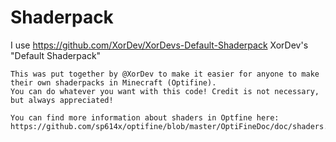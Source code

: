 # Shaderpack
I use https://github.com/XorDev/XorDevs-Default-Shaderpack
    XorDev's "Default Shaderpack"

    This was put together by @XorDev to make it easier for anyone to make their own shaderpacks in Minecraft (Optifine).
    You can do whatever you want with this code! Credit is not necessary, but always appreciated!

    You can find more information about shaders in Optfine here:
    https://github.com/sp614x/optifine/blob/master/OptiFineDoc/doc/shaders.txt
